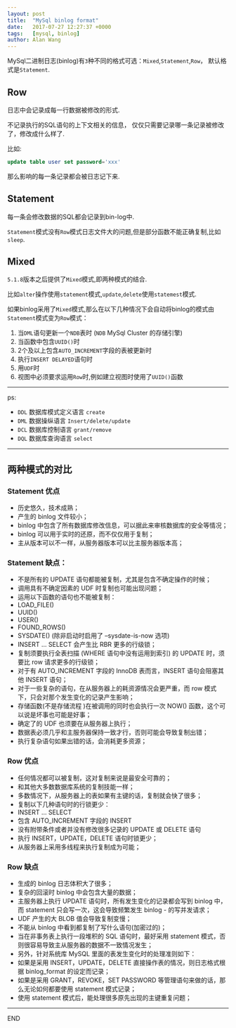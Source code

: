 ```yaml
---
layout: post
title:  "MySql binlog format"
date:   2017-07-27 12:27:37 +0000
tags:   [mysql, binlog]
author: Alan Wang
---
```

MySql二进制日志(binlog)有`3`种不同的格式可选：`Mixed`,`Statement`,`Row`，
默认格式是`Statement`.

## Row
日志中会记录成每一行数据被修改的形式.

不记录执行的SQL语句的上下文相关的信息，
仅仅只需要记录哪一条记录被修改了，修改成什么样了.

比如: 
```sql
update table user set password='xxx'
```

那么影响的每一条记录都会被日志记下来.

## Statement
每一条会修改数据的SQL都会记录到bin-log中.

`Statement`模式没有`Row`模式日志文件大的问题,但是部分函数不能正确复制,比如`sleep`.

## Mixed
`5.1.8`版本之后提供了`Mixed`模式,即两种模式的结合.

比如`alter`操作使用`statement`模式,`update`,`delete`使用`statemest`模式.


如果binlog采用了`Mixed`模式,那么在以下几种情况下会自动将binlog的模式由`Statement`模式变为`Row`模式：
1. 当`DML`语句更新一个`NDB`表时 (`NDB` MySql Cluster 的存储引擎)
2. 当函数中包含`UUID()`时
3. 2个及以上包含`AUTO_INCREMENT`字段的表被更新时
4. 执行`INSERT DELAYED`语句时
5. 用`UDF`时
6. 视图中必须要求运用`Row`时,例如建立视图时使用了`UUID()`函数

---
ps:
- `DDL` 数据库模式定义语言 `create`
- `DML` 数据操纵语言 `Insert/delete/update`
- `DCL` 数据库控制语言 `grant/remove`
- `DQL` 数据库查询语言 `select`

---
## 两种模式的对比
### Statement 优点
- 历史悠久，技术成熟；
- 产生的 binlog 文件较小；
- binlog 中包含了所有数据库修改信息，可以据此来审核数据库的安全等情况；
- binlog 可以用于实时的还原，而不仅仅用于复制；
- 主从版本可以不一样，从服务器版本可以比主服务器版本高；

### Statement 缺点：
- 不是所有的 UPDATE 语句都能被复制，尤其是包含不确定操作的时候；
- 调用具有不确定因素的 UDF 时复制也可能出现问题；
- 运用以下函数的语句也不能被复制：
 - LOAD_FILE()
 - UUID()
 - USER()
 - FOUND_ROWS()
 - SYSDATE() (除非启动时启用了 –sysdate-is-now 选项)
- INSERT … SELECT 会产生比 RBR 更多的行级锁；
- 复制须要执行全表扫描 (WHERE 语句中没有运用到索引) 的 UPDATE 时，须要比 row 请求更多的行级锁；
- 对于有 AUTO_INCREMENT 字段的 InnoDB 表而言，INSERT 语句会阻塞其他 INSERT 语句；
- 对于一些复杂的语句，在从服务器上的耗资源情况会更严重，而 row 模式下，只会对那个发生变化的记录产生影响；
- 存储函数(不是存储流程 )在被调用的同时也会执行一次 NOW() 函数，这个可以说是坏事也可能是好事；
- 确定了的 UDF 也须要在从服务器上执行；
- 数据表必须几乎和主服务器保持一致才行，否则可能会导致复制出错； 
- 执行复杂语句如果出错的话，会消耗更多资源； 

### Row 优点
- 任何情况都可以被复制，这对复制来说是最安全可靠的；
- 和其他大多数数据库系统的复制技能一样；
- 多数情况下，从服务器上的表如果有主键的话，复制就会快了很多；
- 复制以下几种语句时的行锁更少：
 - INSERT … SELECT
 - 包含 AUTO_INCREMENT 字段的 INSERT
 - 没有附带条件或者并没有修改很多记录的 UPDATE 或 DELETE 语句
- 执行 INSERT，UPDATE，DELETE 语句时锁更少；
- 从服务器上采用多线程来执行复制成为可能；

### Row 缺点
- 生成的 binlog 日志体积大了很多；
- 复杂的回滚时 binlog 中会包含大量的数据；
- 主服务器上执行 UPDATE 语句时，所有发生变化的记录都会写到 binlog 中，而 statement 只会写一次，这会导致频繁发生 binlog - 的写并发请求；
- UDF 产生的大 BLOB 值会导致复制变慢；
- 不能从 binlog 中看到都复制了写什么语句(加密过的)；
- 当在非事务表上执行一段堆积的 SQL 语句时，最好采用 statement 模式，否则很容易导致主从服务器的数据不一致情况发生；
- 另外，针对系统库 MySQL 里面的表发生变化时的处理准则如下：
- 如果是采用 INSERT，UPDATE，DELETE 直接操作表的情况，则日志格式根据 binlog_format 的设定而记录；
- 如果是采用 GRANT，REVOKE，SET PASSWORD 等管理语句来做的话，那么无论如何都要使用 statement 模式记录；
- 使用 statement 模式后，能处理很多原先出现的主键重复问题；
---
END
